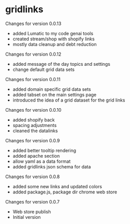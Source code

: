 # gridlinks

Changes for version 0.0.13
- added Lumatic to my code genai tools
- created stream/shop with shopify links
- mostly data cleanup and debt reduction

Changes for version 0.0.12
- added message of the day topics and settings
- change default grid data sets

Changes for version 0.0.11
- added domain specific grid data sets
- added tabset on the main settings page
- introduced the idea of a grid dataset for the grid links

Changes for version 0.0.10
- added shopify back
- spacing adjustments
- cleaned the datalinks

Changes for version 0.0.9
- added better tooltip rendering
- added apache section
- allow yaml as a data format
- added gridlinks json schema for data

Changes for version 0.0.8
- added some new links and updated colors
- added package.js, package dir chrome web store

Changes for version 0.0.7
- Web store publish
- Initial version
